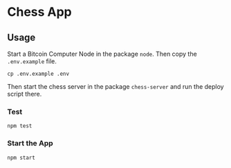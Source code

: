 # Chess App

## Usage

Start a Bitcoin Computer Node in the package `node`.  Then copy the `.env.example` file.

```
cp .env.example .env
```

Then start the chess server in the package `chess-server` and run the deploy script there.

### Test

```
npm test
```

### Start the App

```
npm start
```
